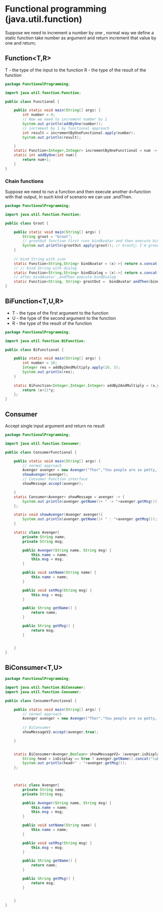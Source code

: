 # Functional programming (java.util.function)

Suppose we need to increment a number by one , normal way we define a
static function take number as argument and return increment that value by one
and return;

## Function<T,R>

T - the type of the input to the function
R - the type of the result of the function

```java
package FunctionalProgramming;

import java.util.function.Function;

public class Functional {

    public static void main(String[] args) {
        int number = 0;
        // Now we need to increment number by 1
        System.out.println(addByOne(number));
        // increment by 1 by functional approach
        int result = incrementByOneFunctional.apply(number);
        System.out.println(result);

    }
    static Function<Integer,Integer> incrementByOneFunctional = num -> num+1; // takes 1 argument and produce 1 result
    static int addByOne(int num){
        return num+1;
    }
}
```

### Chain functions

Suppose we need to run a function and then execute another d=function with that output, In such kind of scenario we can use .andThen.

```java
package FunctionalProgramming;

import java.util.function.Function;

public class Groot {

    public static void main(String[] args) {
        String groot = "Groot";
        // grootOut function first runs bindAvatar and then execute bindDialog 
        System.out.println(grootOut.apply(groot)); // Groot🌱: I'm grooott....!
    }
    
    // bind String with icon 
    static Function<String,String> bindAvatar = (x)->{ return x.concat("\uD83C\uDF31");};
    // // bind String with dialog 
    static Function<String,String> bindDialog = (x)->{ return x.concat(": I'm grooott....!");};
    // after bindAvatar ,andThen execute bindDialog
    static Function<String, String> grootOut =  bindAvatar.andThen(bindDialog);
}
```

## BiFunction<T,U,R>
 

- T - the type of the first argument to the function
- U - the type of the second argument to the function
- R - the type of the result of the function

```java
package FunctionalProgramming;

import java.util.function.BiFunction;

public class BiFunctional {

    public static void main(String[] args) {
        int number = 10;
        Integer res = addBy2AndMultiply.apply(10, 3);
        System.out.println(res);
    }
    
    static BiFunction<Integer,Integer,Integer> addBy2AndMultiply = (x,y) -> {
        return (x+2)*y;
    };
}
```

## Consumer<T>

Accept single input argument and return no result

```java
package FunctionalProgramming;

import java.util.function.Consumer;

public class ConsumerFunctional {

    public static void main(String[] args) {
        // normal approach
        Avenger avenger = new Avenger("Thor","You people are so petty, and tiny.");
        showAvenger(avenger);
        // Consumer Function interface
        showMessage.accept(avenger);

    }
    static Consumer<Avenger> showMessage = avenger -> {
        System.out.println(avenger.getName()+ " -> "+avenger.getMsg());
    };

    static void showAvenger(Avenger avenger){
        System.out.println(avenger.getName()+ " : "+avenger.getMsg());
    }

    static class Avenger{
        private String name;
        private String msg;

        public Avenger(String name, String msg) {
            this.name = name;
            this.msg = msg;
        }

        public void setName(String name) {
            this.name = name;
        }

        public void setMsg(String msg) {
            this.msg = msg;
        }

        public String getName() {
            return name;
        }

        public String getMsg() {
            return msg;
        }


    }
}
```

## BiConsumer<T,U>

```java
package FunctionalProgramming;

import java.util.function.BiConsumer;
import java.util.function.Consumer;

public class ConsumerFunctional {

    public static void main(String[] args) {
        // normal approach
        Avenger avenger = new Avenger("Thor","You people are so petty, and tiny.");
       
        // BiConsumer
        showMessageV2.accept(avenger,true);

    }
    

    static BiConsumer<Avenger,Boolean> showMessageV2= (avenger,isDisplay) ->{
        String head = isDisplay == true ? avenger.getName().concat("\uD83D\uDD28") : avenger.getName();
        System.out.println(head+" : "+avenger.getMsg());
    };

    

    static class Avenger{
        private String name;
        private String msg;

        public Avenger(String name, String msg) {
            this.name = name;
            this.msg = msg;
        }

        public void setName(String name) {
            this.name = name;
        }

        public void setMsg(String msg) {
            this.msg = msg;
        }

        public String getName() {
            return name;
        }

        public String getMsg() {
            return msg;
        }


    }
}
```
